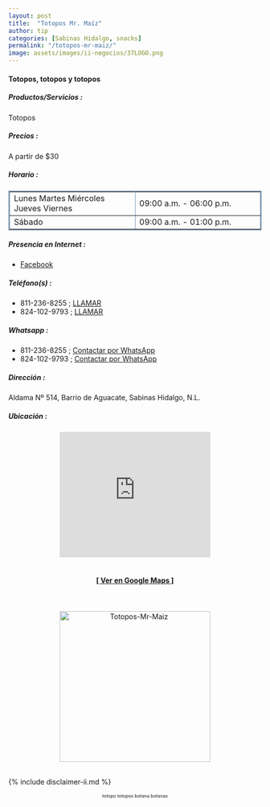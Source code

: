 ```yaml
--- 
layout: post
title:  "Totopos Mr. Maíz"
author: tip
categories: [Sabinas Hidalgo, snacks]
permalink: "/totopos-mr-maiz/"
image: assets/images/ii-negocios/37LOGO.png
---
```

#### Totopos, totopos y totopos

##### Productos/Servicios :

Totopos

##### Precios :

A partir de $30

##### Horario :

<table border="2" bordercolor="#8299b3" cellpadding="4" cellspacing="5">
    <colgroup>
        <col width="50%" />
        <col width="50%" />
    </colgroup>
    <tbody>
        <tr>
            <td>Lunes Martes Miércoles Jueves Viernes</td>
            <td>09:00 a.m. - 06:00 p.m.</td>
        </tr>
        <tr>
            <td>Sábado</td>
            <td>09:00 a.m. - 01:00 p.m.</td>
        </tr>
    </tbody>
</table>

##### Presencia en Internet :

- [Facebook][FB]

##### Teléfono(s) :

- 811-236-8255 ; [LLAMAR][Tel1]
- 824-102-9793 ; [LLAMAR][Tel2]

##### Whatsapp :

- 811-236-8255 ; [Contactar por WhatsApp][WA1]
- 824-102-9793 ; [Contactar por WhatsApp][WA2]

[FB]: https://www.facebook.com/mrmaiz2020

[Tel1]: tel:8112368255
[Tel2]: tel:8241029793

[WA1]: https://wa.me/528112368255?text=Hola,%20saludos%20desde%20PiiDO.
[WA2]: https://wa.me/528241029793?text=Hola,%20saludos%20desde%20PiiDO.

##### Dirección :

Aldama Nº 514, Barrio de Aguacate, Sabinas Hidalgo, N.L.

##### Ubicación :

<!--..... MAPAS .....-->
<center>
<iframe allowfullscreen="" height="250" loading="lazy" src="https://www.google.com/maps/embed?pb=!1m18!1m12!1m3!1d1785.3358117080725!2d-100.18624844091983!3d26.498515886081098!2m3!1f0!2f0!3f0!3m2!1i1024!2i768!4f13.1!3m3!1m2!1s0x86623ec6e8438663%3A0xe794edfedcb85155!2sAldama%20514%2C%20Centro%20de%20Sabinas%20Hidalgo%2C%2065200%20Sabinas%20Hidalgo%2C%20N.L.!5e0!3m2!1sen!2smx!4v1622934793877!5m2!1sen!2smx" style="border: 0;" width="300"></iframe><!--//CAMBIAR : width="300" height="250" acá arriba ^^-->
<br/>
<br/>
<a href="https://goo.gl/maps/r51fbDCnbXKjwFeF8" target="_blank"><h4>[ Ver en Google Maps ]</h4></a><!--//CAMBIAR únicamente URL aquí-->
<br/>
<br/>
</center>
<!--..... /MAPAS .....-->

<!-- ===== 2da IMAGEN ===== -->
<center>
    <img src="{{ site.baseurl }}/assets/images/ii-negocios/21producto.png" alt="Totopos-Mr-Maiz" style="height: 300px;"/>
</center>

<br />

<!-- Disclaimer & palabras clave
================================================== -->
{% include disclaimer-ii.md %}
<center>
	<span style="font-size: xx-small;">
		<!--Palabras Clave-->totopo totopos botana botanas
	</span>
</center>



<!-- END
================================================== -->